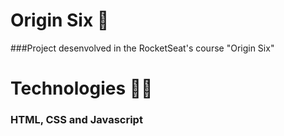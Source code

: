 # Origin Six 🏫
 ###Project desenvolved in the RocketSeat's course "Origin Six"
 
# Technologies 🧑‍💻

### HTML, CSS and Javascript
